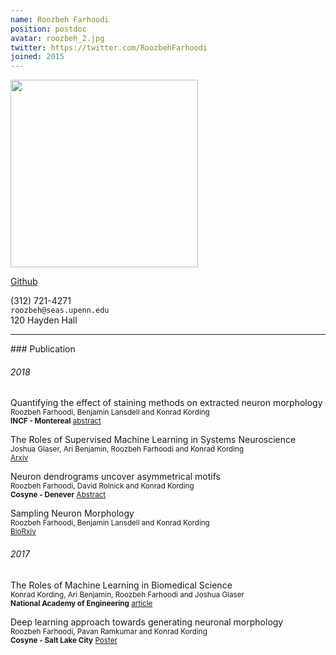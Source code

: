 ```yaml
---
name: Roozbeh Farhoodi
position: postdoc
avatar: roozbeh_2.jpg
twitter: https://twitter.com/RoozbehFarhoodi
joined: 2015
---
```


<img width="300" src="{{site.baseurl}}/images/people/{{page.avatar}}" data-action="zoom">

<a href="https://github.com/RoozbehFarhoodi"><i class="fa fa-github"></i> Github</a><br>

<i class="fa fa-mobile"></i> (312) 721-4271<br>
<i class="fa fa-envelope-o"></i> `roozbeh@seas.upenn.edu`<br>
<i class="fa fa-building"></i> 120 Hayden Hall


<hr>
### Publication

###### 2018
Quantifying the effect of staining methods on extracted neuron morphology  <br>
<sup>Roozbeh Farhoodi, Benjamin Lansdell and Konrad Kording</sup> <br>
<sup>**INCF - Montereal** [abstract](https://www.dropbox.com/preview/Project%20on%20Profile/quantifying-effect-staining.pdf)</sup>

The Roles of Supervised Machine Learning in Systems Neuroscience<br>
<sup>Joshua Glaser, Ari Benjamin, Roozbeh Farhoodi and  Konrad Kording</sup> <br>
<sup>[Arxiv](https://arxiv.org/abs/1805.08239)</sup>

Neuron dendrograms uncover asymmetrical motifs<br>
<sup>Roozbeh Farhoodi, David Rolnick and Konrad Kording</sup> <br>
<sup>**Cosyne - Denever** [Abstract](https://www.dropbox.com/preview/Project%20on%20Profile/cosyne-abstract-neuron.pdf)</sup>

Sampling Neuron Morphology <br>
<sup>Roozbeh Farhoodi, Benjamin Lansdell and Konrad Kording</sup> <br>
<sup>[BioRxiv](https://www.biorxiv.org/content/early/2018/01/15/248385)</sup>

###### 2017
The Roles of Machine Learning in Biomedical Science  <br>
<sup>Konrad Kording, Ari Benjamin, Roozbeh Farhoodi and Joshua Glaser </sup> <br>
<sup>**National Academy of Engineering** [article](https://www.naefrontiers.org/File.aspx?id=185177)</sup>

Deep learning approach towards generating neuronal morphology<br>
<sup>Roozbeh Farhoodi, Pavan Ramkumar and Konrad Kording</sup> <br>
<sup>**Cosyne - Salt Lake City** [Poster](http://www.cosyne.org/c/index.php?title=Cosyne2017_posters_1)</sup>
